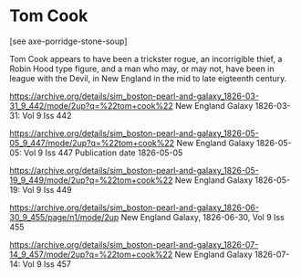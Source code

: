 
# Tom Cook

[see axe-porridge-stone-soup]


Tom Cook appears to have been a trickster rogue, an incorrigible thief, a Robin Hood type figure, and a man who may, or may not, have been in league with the Devil, in New England in the mid to late eigteenth century.

https://archive.org/details/sim_boston-pearl-and-galaxy_1826-03-31_9_442/mode/2up?q=%22tom+cook%22
New England Galaxy  1826-03-31: Vol 9 Iss 442

https://archive.org/details/sim_boston-pearl-and-galaxy_1826-05-05_9_447/mode/2up?q=%22tom+cook%22
New England Galaxy  1826-05-05: Vol 9 Iss 447
Publication date 1826-05-05


https://archive.org/details/sim_boston-pearl-and-galaxy_1826-05-19_9_449/mode/2up?q=%22tom+cook%22
New England Galaxy  1826-05-19: Vol 9 Iss 449



https://archive.org/details/sim_boston-pearl-and-galaxy_1826-06-30_9_455/page/n1/mode/2up
New England Galaxy, 1826-06-30, Vol 9 Iss 455


https://archive.org/details/sim_boston-pearl-and-galaxy_1826-07-14_9_457/mode/2up?q=%22tom+cook%22
New England Galaxy  1826-07-14: Vol 9 Iss 457
